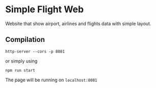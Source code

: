 # Simple Flight Web

Website that show airport, airlines and flights data with simple layout.

## Compilation
```
http-server --cors -p 8081
```

or simply using

```
npm run start
```

The page will be running on ``localhost:8081``